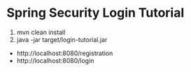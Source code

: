 # Spring Security Login Tutorial

1. mvn clean install
2. java -jar target/login-tutorial.jar

- http://localhost:8080/registration
- http://localhost:8080/login

